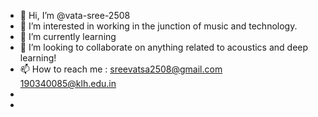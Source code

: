 - 👋 Hi, I’m @vata-sree-2508
- 👀 I’m interested in working in the junction of music and technology.
- 🌱 I’m currently learning 
- 💞️ I’m looking to collaborate on anything related to acoustics and deep learning!
- 📫 How to reach me : sreevatsa2508@gmail.com 190340085@klh.edu.in
-                     
-                     

<!---
vata-sree-2508/vata-sree-2508 is a ✨ special ✨ repository because its `README.md` (this file) appears on your GitHub profile.
You can click the Preview link to take a look at your changes.
--->
